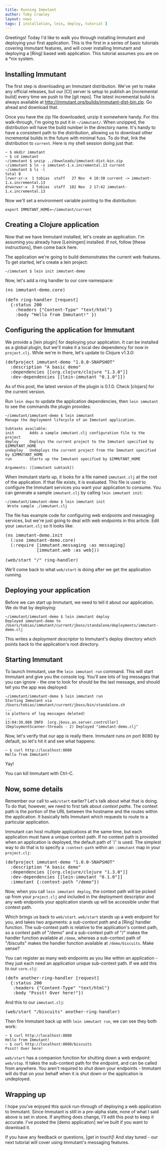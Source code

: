 ```yaml
---
title: Running Immutant
author: Toby Crawley
layout: news
tags: [ installation, lein, deploy, tutorial ]
---
```


Greetings! Today I'd like to walk you through installing Immutant and deploying
your first application. This is the first in a series of basic tutorials covering
Immutant features, and will cover installing Immutant and deploying a [Ring] based
web application. This tutorial assumes you are on a *nix system.

## Installing Immutant

The first step is downloading an Immutant distribution. We've yet to make any official
releases, but our [CI] server is setup to publish an [incremental build] every time
we push to the [git repo]. The latest incremental build is always available at
http://immutant.org/builds/immutant-dist-bin.zip. Go ahead and download that.

Once you have the zip file downloaded, unzip it somewhere handy. For this 
walk-through, I'm going to put it in `~/immutant/`. When unzipped, the distribution
will have the build number in the directory name. It's handy to have a consistent
path to the distribution, allowing us to download other incremental builds in the
future with minimal fuss. To do that, link the distribution to `current`. Here is
my shell session doing just that:

    ~ $ mkdir immutant
    ~ $ cd immutant
    ~/immutant $ unzip ../downloads/immutant-dist-bin.zip
    ~/immutant $ ln -s immutant-1.x.incremental.13 current
    ~/immutant $ ls -l
    total 8
    lrwxr-xr-x  1 tobias  staff   27 Nov  4 10:30 current -> immutant-1.x.incremental.13
    drwxrwxr-x  3 tobias  staff  102 Nov  2 17:42 immutant-1.x.incremental.13

Now we'll set a environment variable pointing to the distribution:

    export IMMUTANT_HOME=~/immutant/current

## Creating a Clojure application

Now that we have Immutant installed, let's create an application. I'm assuming you already have 
[Leiningen] installed. If not, follow [these instructions], then come back here.

The application we're going to build demonstrates the current web features. To get
started, let's create a lein project:

    ~/immutant $ lein init immutant-demo
    
Now, let's add a ring handler to our core namespace:

<pre class="syntax clojure">(ns immutant-demo.core)

(defn ring-handler [request]
  {:status 200
    :headers {"Content-Type" "text/html"}
    :body "Hello from Immutant!" })
</pre>

## Configuring the application for Immutant

We provide a [lein plugin] for deploying your application. It can be installed as a global
plugin, but we'll make it a local dev dependency for now in `project.clj`. While we're in
there, let's update to Clojure v1.3.0:

<pre class="syntax clojure">(defproject immutant-demo "1.0.0-SNAPSHOT"
  :description "A basic demo"
  :dependencies [[org.clojure/clojure "1.3.0"]]
  :dev-dependencies [[lein-immutant "0.1.0"]])
</pre>

As of this post, the latest version of the plugin is 0.1.0. Check [clojars] for the current
version.

Run `lein deps` to update the application dependencies, then `lein immutant` to see the commands
the plugin provides:

    ~/immutant/immutant-demo $ lein immutant                                                                                 
    Manage the deployment lifecycle of an Immutant application.
    
    Subtasks available:
    init       Adds a sample immutant.clj configuration file to the project
    deploy     Deploys the current project to the Immutant specified by $IMMUTANT_HOME
    undeploy   Undeploys the current project from the Immutant specified by $IMMUTANT_HOME
    run        Starts up the Immutant specified by $IMMUTANT_HOME
    
    Arguments: ([immutant subtask])
    
When Immutant starts up, it looks for a file named `immutant.clj` at the root of the
application. If that file exists, it is evaluated. This file is used to configure the
Immutant services you want your application to consume. You can generate a sample `immutant.clj`
by calling `lein immutant init`:

    ~/immutant/immutant-demo $ lein immutant init
     Wrote sample ./immutant.clj

The file has example code for configuring web endpoints and messaging services, but we're
just going to deal with web endpoints in this article. Edit your `immutant.clj` so it 
looks like:

<pre class="syntax clojure">(ns immutant-demo.init
  (:use immutant-demo.core)
  (:require [immutant.messaging :as messaging]
            [immutant.web :as web]))

(web/start "/" ring-handler)
</pre>

We'll come back to what `web/start` is doing after we get the application running.

## Deploying your application

Before we can start up Immutant, we need to tell it about our application. We do that
by deploying:

    ~/immutant/immutant-demo $ lein immutant deploy
    Deployed immutant-demo to /Users/tobias/immutant/current/jboss/standalone/deployments/immutant-demo.clj

This writes a *deployment descriptor* to Immutant's deploy directory which points back
to the application's root directory.

## Starting Immutant

To launch Immutant, use the `lein immutant run` command. This will start Immutant and
give you the console log. You'll see lots of log messages that you can ignore - the
one to look for should be the last message, and should tell you the app was deployed:

    ~/immutant/immutant-demo $ lein immutant run
    Starting Immutant via /Users/tobias/immutant/current/jboss/bin/standalone.sh
    ...
    (a plethora of log messages deleted)
    ...
    13:04:39,888 INFO  [org.jboss.as.server.controller] (DeploymentScanner-threads - 2) Deployed "immutant-demo.clj"
    
Now, let's verify that our app is really there. Immutant runs on port 8080 by default, so 
let's hit it and see what happens:

    ~ $ curl http://localhost:8080
    Hello from Immutant!

Yay!

You can kill Immutant with Ctrl-C.

## Now, some details

Remember our call to `web/start` earlier? Let's talk about what that is doing. To 
do that, however, we need to first talk about *context paths*. The context path is 
the portion of the URL between the hostname and the routes within the application.
It basically tells Immutant which requests to route to a particular application.

Immutant can host multiple applications at the same time, but each application must 
have a unique context path. If no context path is provided when an application
is deployed, the default path of '/' is used. The simplest way to do that is to 
specify a `:context-path` within an `:immutant` map in your `project.clj`:

<pre class="syntax clojure">(defproject immutant-demo "1.0.0-SNAPSHOT"
  :description "A basic demo"
  :dependencies [[org.clojure/clojure "1.3.0"]]
  :dev-dependencies [[lein-immutant "0.1.0"]] 
  :immutant {:context-path "/demo"})
</pre>

Now, when you call `lein immutant deploy`, the context path will be picked up
from your `project.clj` and included in the deployment descriptor and any
web endpoints your application stands up will be accessible under that
context path.

Which brings us back to `web/start`. `web/start` stands up a web endpoint
for you, and takes two arguments: a *sub-context path* and a [Ring] handler
function. The sub-context path is relative to the application's context
path, so a context path of "/demo" and a sub-context path of "/" makes
the handler function available at `/demo`, whereas a sub-context path
of "/biscuits" makes the handler function available at `/demo/biscuits`.
Make sense?

You can register as many web endpoints as you like within an application -
they just each need an application unique sub-context path. If we add 
this to our `core.clj`:

<pre class="syntax clojure">(defn another-ring-handler [request]
  {:status 200
   :headers {"Content-Type" "text/html"}
   :body "Pssst! Over here!"})
</pre>

And this to our `immutant.clj`:

<pre class="syntax clojure">(web/start "/biscuits" another-ring-handler)</pre>

Then fire Immutant back up with `lein immutant run`, we can see they
both work:

    ~ $ curl http://localhost:8080
    Hello from Immutant!
    ~ $ curl http://localhost:8080/biscuits
    Pssst! Over here!

`web/start` has a companion function for shutting down a web endpoint:
`web/stop`. It takes the sub-context path for the endpoint, and can
be called from anywhere. You aren't required to shut down your endpoints -
Immutant will do that on your behalf when it is shut down or the application 
is undeployed.

## Wrapping up

I hope you've enjoyed this quick run-through of deploying a web application
to Immutant. Since Immutant is still in a pre-alpha state, none of what I
said above is set in stone. If anything does change, I'll edit this post
to keep it accurate. I've posted the [demo application] we've built if you want
to download it. 

If you have any feedback or questions, [get in touch]! And stay tuned - our next 
tutorial will cover using Immutant's messaging features. 







